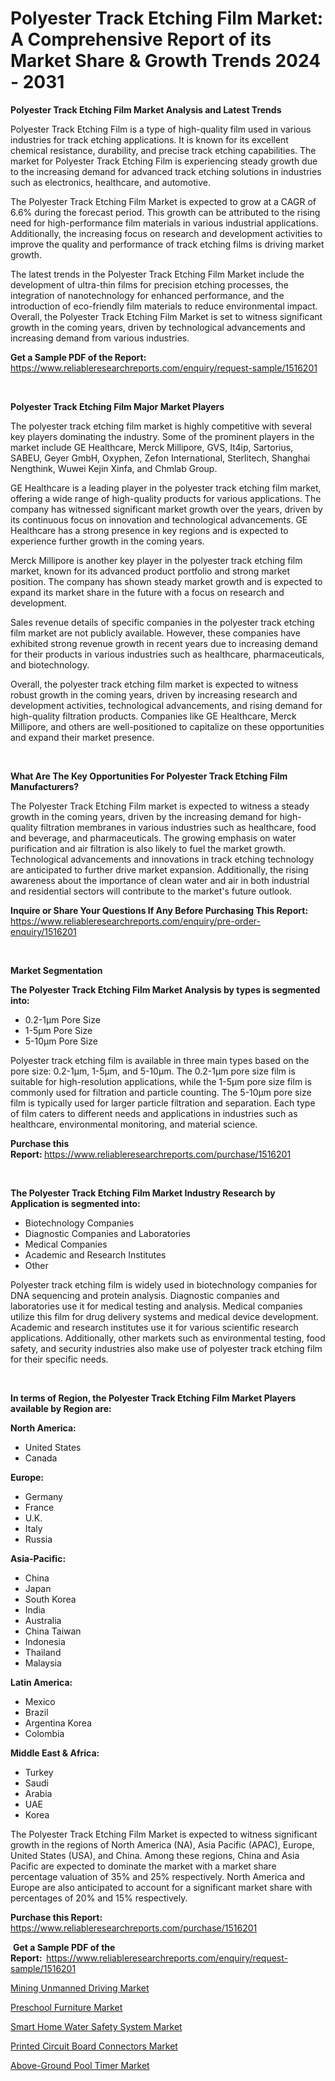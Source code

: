 <p><h1>Polyester Track Etching Film Market: A Comprehensive Report of its Market Share & Growth Trends 2024 - 2031</h1></p><p><strong>Polyester Track Etching Film Market Analysis and Latest Trends</strong></p>
<p><p>Polyester Track Etching Film is a type of high-quality film used in various industries for track etching applications. It is known for its excellent chemical resistance, durability, and precise track etching capabilities. The market for Polyester Track Etching Film is experiencing steady growth due to the increasing demand for advanced track etching solutions in industries such as electronics, healthcare, and automotive.</p><p>The Polyester Track Etching Film Market is expected to grow at a CAGR of 6.6% during the forecast period. This growth can be attributed to the rising need for high-performance film materials in various industrial applications. Additionally, the increasing focus on research and development activities to improve the quality and performance of track etching films is driving market growth.</p><p>The latest trends in the Polyester Track Etching Film Market include the development of ultra-thin films for precision etching processes, the integration of nanotechnology for enhanced performance, and the introduction of eco-friendly film materials to reduce environmental impact. Overall, the Polyester Track Etching Film Market is set to witness significant growth in the coming years, driven by technological advancements and increasing demand from various industries.</p></p>
<p><strong>Get a Sample PDF of the Report:&nbsp;</strong> <a href="https://www.reliableresearchreports.com/enquiry/request-sample/1516201">https://www.reliableresearchreports.com/enquiry/request-sample/1516201</a></p>
<p>&nbsp;</p>
<p><strong>Polyester Track Etching Film Major Market Players</strong></p>
<p><p>The polyester track etching film market is highly competitive with several key players dominating the industry. Some of the prominent players in the market include GE Healthcare, Merck Millipore, GVS, It4ip, Sartorius, SABEU, Geyer GmbH, Oxyphen, Zefon International, Sterlitech, Shanghai Nengthink, Wuwei Kejin Xinfa, and Chmlab Group.</p><p>GE Healthcare is a leading player in the polyester track etching film market, offering a wide range of high-quality products for various applications. The company has witnessed significant market growth over the years, driven by its continuous focus on innovation and technological advancements. GE Healthcare has a strong presence in key regions and is expected to experience further growth in the coming years.</p><p>Merck Millipore is another key player in the polyester track etching film market, known for its advanced product portfolio and strong market position. The company has shown steady market growth and is expected to expand its market share in the future with a focus on research and development.</p><p>Sales revenue details of specific companies in the polyester track etching film market are not publicly available. However, these companies have exhibited strong revenue growth in recent years due to increasing demand for their products in various industries such as healthcare, pharmaceuticals, and biotechnology.</p><p>Overall, the polyester track etching film market is expected to witness robust growth in the coming years, driven by increasing research and development activities, technological advancements, and rising demand for high-quality filtration products. Companies like GE Healthcare, Merck Millipore, and others are well-positioned to capitalize on these opportunities and expand their market presence.</p></p>
<p>&nbsp;</p>
<p><strong>What Are The Key Opportunities For Polyester Track Etching Film Manufacturers?</strong></p>
<p><p>The Polyester Track Etching Film market is expected to witness a steady growth in the coming years, driven by the increasing demand for high-quality filtration membranes in various industries such as healthcare, food and beverage, and pharmaceuticals. The growing emphasis on water purification and air filtration is also likely to fuel the market growth. Technological advancements and innovations in track etching technology are anticipated to further drive market expansion. Additionally, the rising awareness about the importance of clean water and air in both industrial and residential sectors will contribute to the market's future outlook.</p></p>
<p><strong>Inquire or Share Your Questions If Any Before Purchasing This Report:</strong> <a href="https://www.reliableresearchreports.com/enquiry/pre-order-enquiry/1516201">https://www.reliableresearchreports.com/enquiry/pre-order-enquiry/1516201</a></p>
<p>&nbsp;</p>
<p><strong>Market Segmentation</strong></p>
<p><strong>The Polyester Track Etching Film Market Analysis by types is segmented into:</strong></p>
<p><ul><li>0.2-1μm Pore Size</li><li>1-5μm Pore Size</li><li>5-10μm Pore Size</li></ul></p>
<p><p>Polyester track etching film is available in three main types based on the pore size: 0.2-1μm, 1-5μm, and 5-10μm. The 0.2-1μm pore size film is suitable for high-resolution applications, while the 1-5μm pore size film is commonly used for filtration and particle counting. The 5-10μm pore size film is typically used for larger particle filtration and separation. Each type of film caters to different needs and applications in industries such as healthcare, environmental monitoring, and material science.</p></p>
<p><strong>Purchase this Report:&nbsp;</strong><a href="https://www.reliableresearchreports.com/purchase/1516201">https://www.reliableresearchreports.com/purchase/1516201</a></p>
<p>&nbsp;</p>
<p><strong>The Polyester Track Etching Film Market Industry Research by Application is segmented into:</strong></p>
<p><ul><li>Biotechnology Companies</li><li>Diagnostic Companies and Laboratories</li><li>Medical Companies</li><li>Academic and Research Institutes</li><li>Other</li></ul></p>
<p><p>Polyester track etching film is widely used in biotechnology companies for DNA sequencing and protein analysis. Diagnostic companies and laboratories use it for medical testing and analysis. Medical companies utilize this film for drug delivery systems and medical device development. Academic and research institutes use it for various scientific research applications. Additionally, other markets such as environmental testing, food safety, and security industries also make use of polyester track etching film for their specific needs.</p></p>
<p>&nbsp;</p>
<p><strong>In terms of Region, the Polyester Track Etching Film Market Players available by Region are:</strong></p>
<p>
    <p> <strong> North America: </strong>
        <ul>
            <li>United States</li>
            <li>Canada</li>
        </ul>
        </p> 
    <p> <strong> Europe: </strong>
        <ul>
            <li>Germany</li>
            <li>France</li>
            <li>U.K.</li>
            <li>Italy</li>
            <li>Russia</li>
        </ul>
        </p> 
    <p> <strong> Asia-Pacific: </strong>
        <ul>
            <li>China</li>
            <li>Japan</li>
            <li>South Korea</li>
            <li>India</li>
            <li>Australia</li>
            <li>China Taiwan</li>
            <li>Indonesia</li>
            <li>Thailand</li>
            <li>Malaysia</li>
        </ul>
        </p> 
    <p> <strong> Latin America: </strong>
        <ul>
            <li>Mexico</li>
            <li>Brazil</li>
            <li>Argentina Korea</li>
            <li>Colombia</li>
        </ul>
        </p> 
    <p> <strong> Middle East & Africa: </strong>
        <ul>
            <li>Turkey</li>
            <li>Saudi</li>
            <li>Arabia</li>
            <li>UAE</li>
            <li>Korea</li>
        </ul>
    </p>
    </p>
<p><p>The Polyester Track Etching Film Market is expected to witness significant growth in the regions of North America (NA), Asia Pacific (APAC), Europe, United States (USA), and China. Among these regions, China and Asia Pacific are expected to dominate the market with a market share percentage valuation of 35% and 25% respectively. North America and Europe are also anticipated to account for a significant market share with percentages of 20% and 15% respectively.</p></p>
<p><strong>Purchase this Report: </strong><a href="https://www.reliableresearchreports.com/purchase/1516201">https://www.reliableresearchreports.com/purchase/1516201</a></p>
<p>&nbsp;<strong>Get a Sample PDF of the Report:&nbsp;&nbsp;</strong><a href="https://www.reliableresearchreports.com/enquiry/request-sample/1516201">https://www.reliableresearchreports.com/enquiry/request-sample/1516201</a></p>
<p><strong></strong></p>
<p><p><a href="https://ivy-potential-64b.notion.site/Mining-Unmanned-Driving-Market-Research-Report-Forecasted-for-Period-from-2024-2031-by-Market-Typ-e6ea46e3d6784d91b3f5fe0007e15b99">Mining Unmanned Driving Market</a></p><p><a href="https://view.publitas.com/reportprime-1/preschool-furniture-market-size-market-share-and-global-market-analysis-report-2024-2031/">Preschool Furniture Market</a></p><p><a href="https://nifty-kite-d51.notion.site/Smart-Home-Water-Safety-System-Market-Size-Growth-and-Forecast-from-2024-2031-2e7a3a2054bd438b85365f7e4993e267">Smart Home Water Safety System Market</a></p><p><a href="https://view.publitas.com/reportprime-1/printed-circuit-board-connectors-market-size-reflecting-a-forecast-till-2031-market-by-type-by-application-and-by-geography/">Printed Circuit Board Connectors Market</a></p><p><a href="https://five-trouble-98a.notion.site/Above-Ground-Pool-Timer-Market-Challenges-Opportunities-and-Growth-Drivers-and-Major-Market-Playe-7e7d2351bb4b4515b6d5984e0c127850">Above-Ground Pool Timer Market</a></p></p>